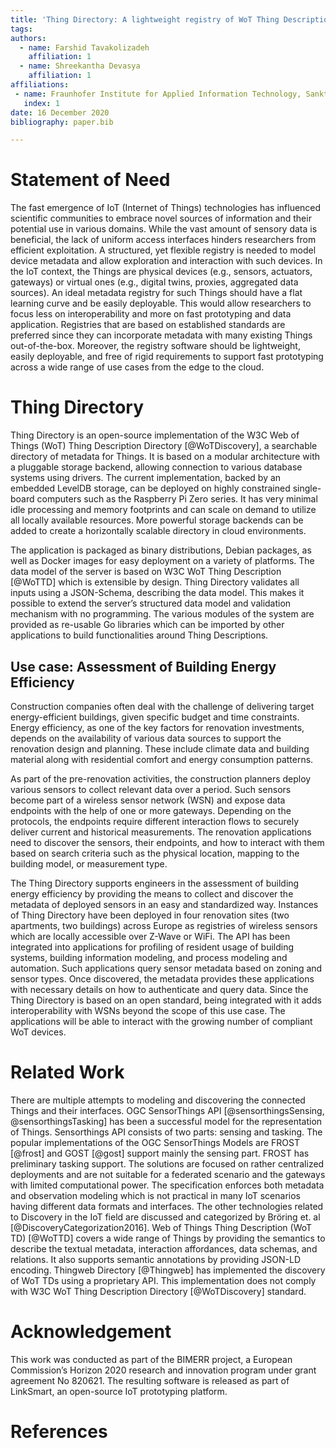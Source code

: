 ```yaml
---
title: 'Thing Directory: A lightweight registry of WoT Thing Descriptions'
tags:
authors:
  - name: Farshid Tavakolizadeh
    affiliation: 1
  - name: Shreekantha Devasya
    affiliation: 1
affiliations:
 - name: Fraunhofer Institute for Applied Information Technology, Sankt Augustin, Germany
   index: 1
date: 16 December 2020
bibliography: paper.bib

---
```


# Statement of Need  
<!-- A clear Statement of Need that illustrates the research purpose of the software. -->

The fast emergence of IoT (Internet of Things) technologies has influenced scientific communities to embrace novel sources of information and their potential use in various domains. While the vast amount of sensory data is beneficial, the lack of uniform access interfaces hinders researchers from efficient exploitation. A structured, yet flexible registry is needed to model device metadata and allow exploration and interaction with such devices. In the IoT context, the Things are physical devices (e.g., sensors, actuators, gateways) or virtual ones (e.g., digital twins, proxies, aggregated data sources). An ideal metadata registry for such Things should have a flat learning curve and be easily deployable. This would allow researchers to focus less on interoperability and more on fast prototyping and data application. Registries that are based on established standards are preferred since they can incorporate metadata with many existing Things out-of-the-box. Moreover, the registry software should be lightweight, easily deployable, and free of rigid requirements to support fast prototyping across a wide range of use cases from the edge to the cloud. 

# Thing Directory 
<!-- A summary describing the high-level functionality and purpose of the software for a diverse, non-specialist audience. -->

Thing Directory is an open-source implementation of the W3C Web of Things (WoT) Thing Description Directory [@WoTDiscovery], a searchable directory of metadata for Things. It is based on a modular architecture with a pluggable storage backend, allowing connection to various database systems using drivers. The current implementation, backed by an embedded LevelDB storage, can be deployed on highly constrained single-board computers such as the Raspberry Pi Zero series. It has very minimal idle processing and memory footprints and can scale on demand to utilize all locally available resources. More powerful storage backends can be added to create a horizontally scalable directory in cloud environments. 

The application is packaged as binary distributions, Debian packages, as well as Docker images for easy deployment on a variety of platforms. The data model of the server is based on W3C WoT Thing Description [@WoTTD] which is extensible by design. Thing Directory validates all inputs using a JSON-Schema, describing the data model. This makes it possible to extend the server’s structured data model and validation mechanism with no programming. The various modules of the system are provided as re-usable Go libraries which can be imported by other applications to build functionalities around Thing Descriptions.

<!-- Mention (if applicable) a representative set of past or ongoing research projects using the software and recent scholarly publications enabled by it. -->


## Use case: Assessment of Building Energy Efficiency 
Construction companies often deal with the challenge of delivering target energy-efficient buildings, given specific budget and time constraints. Energy efficiency, as one of the key factors for renovation investments, depends on the availability of various data sources to support the renovation design and planning. These include climate data and building material along with residential comfort and energy consumption patterns. 

As part of the pre-renovation activities, the construction planners deploy various sensors to collect relevant data over a period. Such sensors become part of a wireless sensor network (WSN) and expose data endpoints with the help of one or more gateways. Depending on the protocols, the endpoints require different interaction flows to securely deliver current and historical measurements. The renovation applications need to discover the sensors, their endpoints, and how to interact with them based on search criteria such as the physical location, mapping to the building model, or measurement type. 

The Thing Directory supports engineers in the assessment of building energy efficiency by providing the means to collect and discover the metadata of deployed sensors in an easy and standardized way. Instances of Thing Directory have been deployed in four renovation sites (two apartments, two buildings) across Europe as registries of wireless sensors which are locally accessible over Z-Wave or WiFi. The API has been integrated into applications for profiling of resident usage of building systems, building information modeling, and process modeling and automation. Such applications query sensor metadata based on zoning and sensor types. Once discovered, the metadata provides these applications with necessary details on how to authenticate and query data. Since the Thing Directory is based on an open standard, being integrated with it adds interoperability with WSNs beyond the scope of this use case. The applications will be able to interact with the growing number of compliant WoT devices.  

# Related Work 
<!-- A list of key references, including to other software addressing related needs. -->

There are multiple attempts to modeling and discovering the connected Things and their interfaces. OGC SensorThings API [@sensorthingsSensing, @sensorthingsTasking] has been a successful model for the representation of Things. Sensorthings API consists of two parts: sensing and tasking. The popular implementations of the OGC SensorThings Models are FROST [@frost] and GOST [@gost] support mainly the sensing part. FROST has preliminary tasking support. The solutions are focused on rather centralized deployments and are not suitable for a federated scenario and the gateways with limited computational power. The specification enforces both metadata and observation modeling which is not practical in many IoT scenarios having different data formats and interfaces. The other technologies related to Discovery in the IoT field are discussed and categorized by Bröring et. al [@DiscoveryCategorization2016]. Web of Things Thing Description (WoT TD) [@WoTTD] covers a wide range of Things by providing the semantics to describe the textual metadata, interaction affordances, data schemas, and relations. It also supports semantic annotations by providing JSON-LD encoding. Thingweb Directory [@Thingweb] has implemented the discovery of WoT TDs using a proprietary API. This implementation does not comply with W3C WoT Thing Description Directory [@WoTDiscovery] standard. 

# Acknowledgement 
<!-- Acknowledgement of any financial support. -->

This work was conducted as part of the BIMERR project, a European Commission’s Horizon 2020 research and innovation program under grant agreement No 820621. The resulting software is released as part of LinkSmart, an open-source IoT prototyping platform.  

# References
